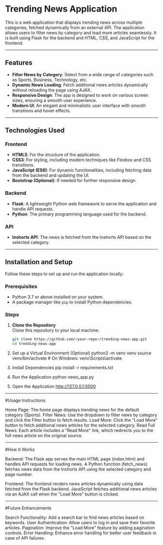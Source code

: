 # Trending News Application

This is a web application that displays trending news across multiple categories, fetched dynamically from an external API. The application allows users to filter news by category and load more articles seamlessly. It is built using Flask for the backend and HTML, CSS, and JavaScript for the frontend.

---

## Features

- **Filter News by Category**: Select from a wide range of categories such as Sports, Business, Technology, etc.
- **Dynamic News Loading**: Fetch additional news articles dynamically without reloading the page using AJAX.
- **Responsive Design**: The app is designed to work on various screen sizes, ensuring a smooth user experience.
- **Modern UI**: An elegant and minimalistic user interface with smooth transitions and hover effects.

---

## Technologies Used

### Frontend
- **HTML5**: For the structure of the application.
- **CSS3**: For styling, including modern techniques like Flexbox and CSS transitions.
- **JavaScript (ES6)**: For dynamic functionalities, including fetching data from the backend and updating the UI.
- **Bootstrap (Optional)**: If needed for further responsive design.

### Backend
- **Flask**: A lightweight Python web framework to serve the application and handle API requests.
- **Python**: The primary programming language used for the backend.

### API
- **Inshorts API**: The news is fetched from the Inshorts API based on the selected category.

---

## Installation and Setup

Follow these steps to set up and run the application locally:

### Prerequisites

- Python 3.7 or above installed on your system.
- A package manager like `pip` to install Python dependencies.

### Steps

1. **Clone the Repository**  
   Clone this repository to your local machine:
   ```bash
   git clone https://github.com/<your-repo>/trending-news-app.git
   cd trending-news-app

2. Set up a Virtual Environment (Optional)
    python3 -m venv venv
    source venv/bin/activate  # On Windows: venv\Scripts\activate

3. Install Dependencies
    pip install -r requirements.txt

4. Run the Application
    python news_app.py

5. Open the Application
    http://127.0.0.1:5000

-------------------------------------------------------------------------------------------

#Usage Instructions

Home Page: The home page displays trending news for the default category (Sports).
Filter News: Use the dropdown to filter news by category and click the Filter button to fetch results.
Load More: Click the "Load More" button to fetch additional news articles for the selected category.
Read Full News: Each article includes a "Read More" link, which redirects you to the full news article on the original source.


-------------------------------------------------------------------------------------------

#How It Works

Backend:
The Flask app serves the main HTML page (index.html) and handles API requests for loading news.
A Python function (fetch_news) fetches news data from the Inshorts API using the selected category and page number.

Frontend:
The frontend renders news articles dynamically using data fetched from the Flask backend.
JavaScript fetches additional news articles via an AJAX call when the "Load More" button is clicked.


-------------------------------------------------------------------------------------------

#Future Enhancements

Search Functionality: Add a search bar to find news articles based on keywords.
User Authentication: Allow users to log in and save their favorite articles.
Pagination: Improve the "Load More" feature by adding pagination controls.
Error Handling: Enhance error handling for better user feedback in case of API failures.
